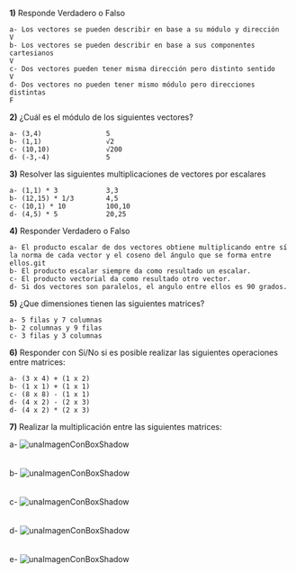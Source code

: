 
**1)** Responde Verdadero o Falso

    a- Los vectores se pueden describir en base a su módulo y dirección
    V
    b- Los vectores se pueden describir en base a sus componentes cartesianos
    V
    c- Dos vectores pueden tener misma dirección pero distinto sentido
    V
    d- Dos vectores no pueden tener mismo módulo pero direcciones distintas
    F


**2)** ¿Cuál es el módulo de los siguientes vectores?

    a- (3,4)                5
    b- (1,1)                √2
    c- (10,10)              √200
    d- (-3,-4)              5

**3)** Resolver las siguientes multiplicaciones de vectores por escalares

    a- (1,1) * 3            3,3
    b- (12,15) * 1/3        4,5
    c- (10,1) * 10          100,10
    d- (4,5) * 5            20,25

**4)** Responder Verdadero o Falso

    a- El producto escalar de dos vectores obtiene multiplicando entre sí la norma de cada vector y el coseno del ángulo que se forma entre ellos.git
    b- El producto escalar siempre da como resultado un escalar.
    c- El producto vectorial da como resultado otro vector.
    d- Si dos vectores son paralelos, el angulo entre ellos es 90 grados.

**5)** ¿Que dimensiones tienen las siguientes matrices?

    a- 5 filas y 7 columnas
    b- 2 columnas y 9 filas
    c- 3 filas y 3 columnas

**6)** Responder con Si/No si es posible realizar las siguientes operaciones entre matrices:

    a- (3 x 4) + (1 x 2)
    b- (1 x 1) + (1 x 1)
    c- (8 x 8) - (1 x 1)
    d- (4 x 2) - (2 x 3)
    d- (4 x 2) * (2 x 3)

**7)** Realizar la multiplicación entre las siguientes matrices:

a-
![unaImagenConBoxShadow](../_src/assets/ejercicios/producto1.png)
<br>
<br>
<br>
b-
![unaImagenConBoxShadow](../_src/assets/ejercicios/producto2.png)
<br>
<br>
<br>
c-
![unaImagenConBoxShadow](../_src/assets/ejercicios/producto3.png)
<br>
<br>
<br>
d-
![unaImagenConBoxShadow](../_src/assets/ejercicios/producto4.png)
<br>
<br>
<br>
e-
![unaImagenConBoxShadow](../_src/assets/ejercicios/producto5.png)
<br>
<br>
<br>